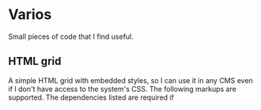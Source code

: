 Varios
=============

Small pieces of code that I find useful.

HTML grid
-------

A simple HTML grid with embedded styles, so I can use it in any CMS even if I don't have access to the system's CSS.
The following markups are supported.  The dependencies listed are required if
